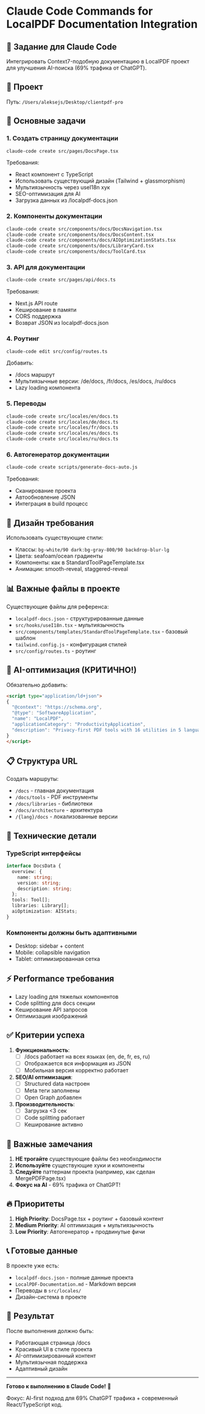 # Claude Code Commands for LocalPDF Documentation Integration

## 🚀 Задание для Claude Code

Интегрировать Context7-подобную документацию в LocalPDF проект для улучшения AI-поиска (69% трафика от ChatGPT).

## 📁 Проект
Путь: `/Users/aleksejs/Desktop/clientpdf-pro`

## 🎯 Основные задачи

### 1. Создать страницу документации
```bash
claude-code create src/pages/DocsPage.tsx
```
Требования:
- React компонент с TypeScript
- Использовать существующий дизайн (Tailwind + glassmorphism)
- Мультиязычность через useI18n хук
- SEO-оптимизация для AI
- Загрузка данных из /localpdf-docs.json

### 2. Компоненты документации
```bash
claude-code create src/components/docs/DocsNavigation.tsx
claude-code create src/components/docs/DocsContent.tsx
claude-code create src/components/docs/AIOptimizationStats.tsx
claude-code create src/components/docs/LibraryCard.tsx
claude-code create src/components/docs/ToolCard.tsx
```

### 3. API для документации
```bash
claude-code create src/pages/api/docs.ts
```
Требования:
- Next.js API route
- Кеширование в памяти
- CORS поддержка
- Возврат JSON из localpdf-docs.json

### 4. Роутинг
```bash
claude-code edit src/config/routes.ts
```
Добавить:
- /docs маршрут
- Мультиязычные версии: /de/docs, /fr/docs, /es/docs, /ru/docs
- Lazy loading компонента

### 5. Переводы
```bash
claude-code create src/locales/en/docs.ts
claude-code create src/locales/de/docs.ts
claude-code create src/locales/fr/docs.ts
claude-code create src/locales/es/docs.ts
claude-code create src/locales/ru/docs.ts
```

### 6. Автогенератор документации
```bash
claude-code create scripts/generate-docs-auto.js
```
Требования:
- Сканирование проекта
- Автообновление JSON
- Интеграция в build процесс

## 🎨 Дизайн требования

Использовать существующие стили:
- Классы: `bg-white/90 dark:bg-gray-800/90 backdrop-blur-lg`
- Цвета: seafoam/ocean градиенты
- Компоненты: как в StandardToolPageTemplate.tsx
- Анимации: smooth-reveal, staggered-reveal

## 📊 Важные файлы в проекте

Существующие файлы для референса:
- `localpdf-docs.json` - структурированные данные
- `src/hooks/useI18n.tsx` - мультиязычность
- `src/components/templates/StandardToolPageTemplate.tsx` - базовый шаблон
- `tailwind.config.js` - конфигурация стилей
- `src/config/routes.ts` - роутинг

## 🤖 AI-оптимизация (КРИТИЧНО!)

Обязательно добавить:
```html
<script type="application/ld+json">
{
  "@context": "https://schema.org",
  "@type": "SoftwareApplication",
  "name": "LocalPDF",
  "applicationCategory": "ProductivityApplication",
  "description": "Privacy-first PDF tools with 16 utilities in 5 languages"
}
</script>
```

## 📋 Структура URL

Создать маршруты:
- `/docs` - главная документация
- `/docs/tools` - PDF инструменты  
- `/docs/libraries` - библиотеки
- `/docs/architecture` - архитектура
- `/{lang}/docs` - локализованные версии

## 🔧 Технические детали

### TypeScript интерфейсы
```typescript
interface DocsData {
  overview: {
    name: string;
    version: string;
    description: string;
  };
  tools: Tool[];
  libraries: Library[];
  aiOptimization: AIStats;
}
```

### Компоненты должны быть адаптивными
- Desktop: sidebar + content
- Mobile: collapsible navigation
- Tablet: оптимизированная сетка

## ⚡ Performance требования

- Lazy loading для тяжелых компонентов
- Code splitting для docs секции
- Кеширование API запросов
- Оптимизация изображений

## ✅ Критерии успеха

1. **Функциональность**:
   - [ ] /docs работает на всех языках (en, de, fr, es, ru)
   - [ ] Отображается вся информация из JSON
   - [ ] Мобильная версия корректно работает

2. **SEO/AI оптимизация**:
   - [ ] Structured data настроен
   - [ ] Meta теги заполнены
   - [ ] Open Graph добавлен

3. **Производительность**:
   - [ ] Загрузка <3 сек
   - [ ] Code splitting работает
   - [ ] Кеширование активно

## 🚨 Важные замечания

1. **НЕ трогайте** существующие файлы без необходимости
2. **Используйте** существующие хуки и компоненты
3. **Следуйте** паттернам проекта (например, как сделан MergePDFPage.tsx)
4. **Фокус на AI** - 69% трафика от ChatGPT!

## 🔥 Приоритеты

1. **High Priority**: DocsPage.tsx + роутинг + базовый контент
2. **Medium Priority**: AI оптимизация + мультиязычность  
3. **Low Priority**: Автогенератор + продвинутые фичи

## 📞 Готовые данные

В проекте уже есть:
- `localpdf-docs.json` - полные данные проекта
- `LocalPDF-Documentation.md` - Markdown версия
- Переводы в `src/locales/` 
- Дизайн-система в проекте

## 🎯 Результат

После выполнения должно быть:
- Работающая страница /docs
- Красивый UI в стиле проекта
- AI-оптимизированный контент
- Мультиязычная поддержка
- Адаптивный дизайн

---

**Готово к выполнению в Claude Code!** 🚀

Фокус: AI-first подход для 69% ChatGPT трафика + современный React/TypeScript код.